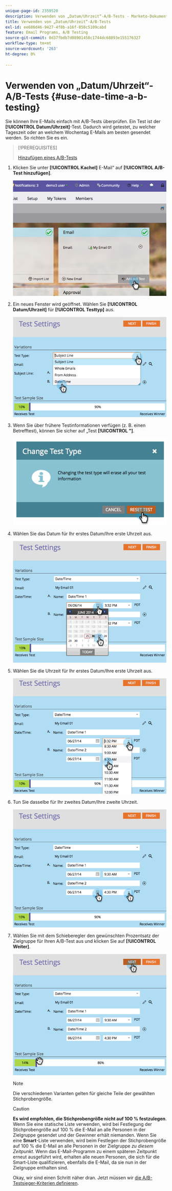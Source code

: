 ```yaml
---
unique-page-id: 2359520
description: Verwenden von „Datum/Uhrzeit“-A/B-Tests - Marketo-Dokumente - Produktdokumentation
title: Verwenden von „Datum/Uhrzeit“-A/B-Tests
exl-id: ee686d46-9427-4f8b-a16f-858c5109cabd
feature: Email Programs, A/B Testing
source-git-commit: 0d37fbdb7d08901458c1744dc68893e155176327
workflow-type: tm+mt
source-wordcount: '263'
ht-degree: 0%

---
```


# Verwenden von „Datum/Uhrzeit“-A/B-Tests {#use-date-time-a-b-testing}

Sie können Ihre E-Mails einfach mit A/B-Tests überprüfen. Ein Test ist der **[!UICONTROL Datum/Uhrzeit]**-Test. Dadurch wird getestet, zu welcher Tageszeit oder an welchem Wochentag E-Mails am besten gesendet werden. So richten Sie es ein.

>[!PREREQUISITES]
>
>[Hinzufügen eines A/B-Tests](/help/marketo/product-docs/email-marketing/email-programs/email-program-actions/email-test-a-b-test/add-an-a-b-test.md)
>

1. Klicken Sie unter **[!UICONTROL Kachel]** E-Mail“ auf **[!UICONTROL A/B-Test hinzufügen]**.

   ![](assets/image2014-9-12-15-3a41-3a3.png)

1. Ein neues Fenster wird geöffnet. Wählen Sie **[!UICONTROL Datum/Uhrzeit]** für **[!UICONTROL Testtyp]** aus.

   ![](assets/image2014-9-12-15-3a41-3a12.png)

1. Wenn Sie über frühere Testinformationen verfügen (z. B. einen Betrefftest), können Sie sicher auf „Test **[!UICONTROL &quot;]**.

   ![](assets/image2014-9-12-15-3a41-3a19.png)

1. Wählen Sie das Datum für Ihr erstes Datum/Ihre erste Uhrzeit aus.

   ![](assets/image2014-9-12-15-3a41-3a26.png)

1. Wählen Sie die Uhrzeit für Ihr erstes Datum/Ihre erste Uhrzeit aus.

   ![](assets/image2014-9-12-15-3a41-3a33.png)

1. Tun Sie dasselbe für Ihr zweites Datum/Ihre zweite Uhrzeit.

   ![](assets/image2014-9-12-15-3a41-3a40.png)

1. Wählen Sie mit dem Schieberegler den gewünschten Prozentsatz der Zielgruppe für Ihren A/B-Test aus und klicken Sie auf **[!UICONTROL Weiter]**.

   ![](assets/image2014-9-12-15-3a41-3a53.png)

   >[!NOTE]
   >
   >Die verschiedenen Varianten gelten für gleiche Teile der gewählten Stichprobengröße.

   >[!CAUTION]
   >
   >**Es wird empfohlen, die Stichprobengröße nicht auf 100 % festzulegen**. Wenn Sie eine statische Liste verwenden, wird bei Festlegung der Stichprobengröße auf 100 % die E-Mail an alle Personen in der Zielgruppe gesendet und der Gewinner erhält niemanden. Wenn Sie eine **Smart**-Liste verwenden, wird beim Festlegen der Stichprobengröße auf 100 % die E-Mail an alle Personen in der Zielgruppe _zu diesem Zeitpunkt_. Wenn das E-Mail-Programm zu einem späteren Zeitpunkt erneut ausgeführt wird, erhalten alle neuen Personen, die sich für die Smart-Liste qualifizieren, ebenfalls die E-Mail, da sie nun in der Zielgruppe enthalten sind.

   Okay, wir sind einen Schritt näher dran. Jetzt müssen wir [die A/B-Testsieger-Kriterien definieren](/help/marketo/product-docs/email-marketing/email-programs/email-program-actions/email-test-a-b-test/define-the-a-b-test-winner-criteria.md).
